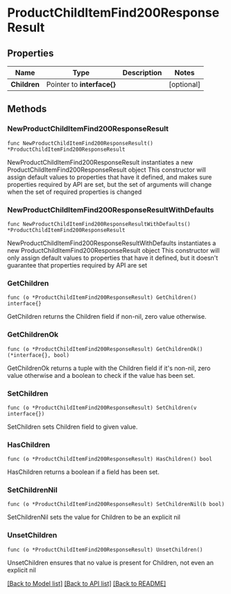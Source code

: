 # ProductChildItemFind200ResponseResult

## Properties

Name | Type | Description | Notes
------------ | ------------- | ------------- | -------------
**Children** | Pointer to **interface{}** |  | [optional] 

## Methods

### NewProductChildItemFind200ResponseResult

`func NewProductChildItemFind200ResponseResult() *ProductChildItemFind200ResponseResult`

NewProductChildItemFind200ResponseResult instantiates a new ProductChildItemFind200ResponseResult object
This constructor will assign default values to properties that have it defined,
and makes sure properties required by API are set, but the set of arguments
will change when the set of required properties is changed

### NewProductChildItemFind200ResponseResultWithDefaults

`func NewProductChildItemFind200ResponseResultWithDefaults() *ProductChildItemFind200ResponseResult`

NewProductChildItemFind200ResponseResultWithDefaults instantiates a new ProductChildItemFind200ResponseResult object
This constructor will only assign default values to properties that have it defined,
but it doesn't guarantee that properties required by API are set

### GetChildren

`func (o *ProductChildItemFind200ResponseResult) GetChildren() interface{}`

GetChildren returns the Children field if non-nil, zero value otherwise.

### GetChildrenOk

`func (o *ProductChildItemFind200ResponseResult) GetChildrenOk() (*interface{}, bool)`

GetChildrenOk returns a tuple with the Children field if it's non-nil, zero value otherwise
and a boolean to check if the value has been set.

### SetChildren

`func (o *ProductChildItemFind200ResponseResult) SetChildren(v interface{})`

SetChildren sets Children field to given value.

### HasChildren

`func (o *ProductChildItemFind200ResponseResult) HasChildren() bool`

HasChildren returns a boolean if a field has been set.

### SetChildrenNil

`func (o *ProductChildItemFind200ResponseResult) SetChildrenNil(b bool)`

 SetChildrenNil sets the value for Children to be an explicit nil

### UnsetChildren
`func (o *ProductChildItemFind200ResponseResult) UnsetChildren()`

UnsetChildren ensures that no value is present for Children, not even an explicit nil

[[Back to Model list]](../README.md#documentation-for-models) [[Back to API list]](../README.md#documentation-for-api-endpoints) [[Back to README]](../README.md)


